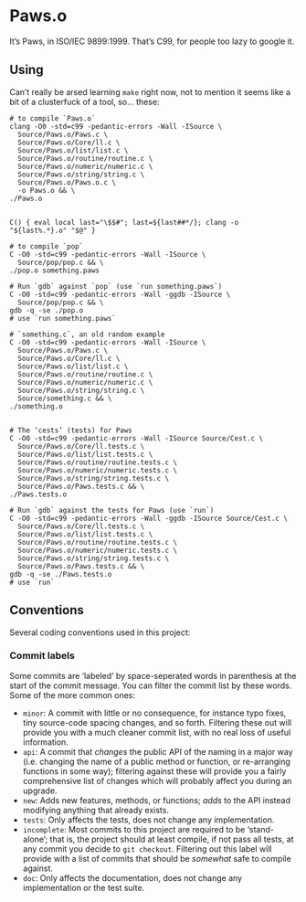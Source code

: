 Paws.o
======
It’s Paws, in ISO/IEC 9899:1999. That’s C99, for people too lazy to google it.

Using
-----
Can’t really be arsed learning `make` right now, not to mention it seems like
a bit of a clusterfuck of a tool, so… these:

    # to compile `Paws.o`
    clang -O0 -std=c99 -pedantic-errors -Wall -ISource \
      Source/Paws.o/Paws.c \
      Source/Paws.o/Core/ll.c \
      Source/Paws.o/list/list.c \
      Source/Paws.o/routine/routine.c \
      Source/Paws.o/numeric/numeric.c \
      Source/Paws.o/string/string.c \
      Source/Paws.o/Paws.o.c \
      -o Paws.o && \
    ./Paws.o
    
    
    C() { eval local last="\$$#"; last=${last##*/}; clang -o "${last%.*}.o" "$@" }
    
    # to compile `pop`
    C -O0 -std=c99 -pedantic-errors -Wall -ISource \
      Source/pop/pop.c && \
    ./pop.o something.paws
    
    # Run `gdb` against `pop` (use `run something.paws`)
    C -O0 -std=c99 -pedantic-errors -Wall -ggdb -ISource \
      Source/pop/pop.c && \
    gdb -q -se ./pop.o
    # use `run something.paws`
    
    # `something.c`, an old random example
    C -O0 -std=c99 -pedantic-errors -Wall -ISource \
      Source/Paws.o/Paws.c \
      Source/Paws.o/Core/ll.c \
      Source/Paws.o/list/list.c \
      Source/Paws.o/routine/routine.c \
      Source/Paws.o/numeric/numeric.c \
      Source/Paws.o/string/string.c \
      Source/something.c && \
    ./something.o
    
    
    # The ‘cests’ (tests) for Paws
    C -O0 -std=c99 -pedantic-errors -Wall -ISource Source/Cest.c \
      Source/Paws.o/Core/ll.tests.c \
      Source/Paws.o/list/list.tests.c \
      Source/Paws.o/routine/routine.tests.c \
      Source/Paws.o/numeric/numeric.tests.c \
      Source/Paws.o/string/string.tests.c \
      Source/Paws.o/Paws.tests.c && \
    ./Paws.tests.o
    
    # Run `gdb` against the tests for Paws (use `run`)
    C -O0 -std=c99 -pedantic-errors -Wall -ggdb -ISource Source/Cest.c \
      Source/Paws.o/Core/ll.tests.c \
      Source/Paws.o/list/list.tests.c \
      Source/Paws.o/routine/routine.tests.c \
      Source/Paws.o/numeric/numeric.tests.c \
      Source/Paws.o/string/string.tests.c \
      Source/Paws.o/Paws.tests.c && \
    gdb -q -se ./Paws.tests.o
    # use `run`

Conventions
-----------
Several coding conventions used in this project:

### Commit labels
Some commits are ‘labeled’ by space-seperated words in parenthesis at the
start of the commit message. You can filter the commit list by these words.
Some of the more common ones:

- `minor`: A commit with little or no consequence, for instance typo fixes,
  tiny source-code spacing changes, and so forth. Filtering these out will
  provide you with a much cleaner commit list, with no real loss of useful
  information.
- `api`: A commit that *changes* the public API of the naming in a major way
  (i.e. changing the name of a public method or function, or re-arranging
  functions in some way); filtering against these will provide you a fairly
  comprehensive list of changes which will probably affect you during an
  upgrade.
- `new`: Adds new features, methods, or functions; *adds* to the API instead
  modifying anything that already exists.
- `tests`: Only affects the tests, does not change any implementation.
- `incomplete`: Most commits to this project are required to be ‘stand-alone’;
  that is, the project should at least compile, if not pass all tests, at any
  commit you decide to `git checkout`. Filtering out this label will provide
  with a list of commits that should be *somewhat* safe to compile against.
- `doc`: Only affects the documentation, does not change any implementation or
  the test suite.

